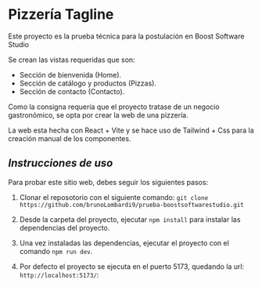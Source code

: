 # **Pizzería Tagline**


Este proyecto es la prueba técnica para la postulación en Boost Software Studio

Se crean las vistas requeridas que son: 
- Sección de bienvenida (Home).
- Sección de catálogo y productos (Pizzas).
- Sección de contacto (Contacto).

Como la consigna requería que el proyecto tratase de un negocio gastronómico, se opta por crear la web de una pizzería.

La web esta hecha con React + Vite y se hace uso de Tailwind + Css para la creación manual de los componentes.


## ***Instrucciones de uso***

Para probar este sitio web, debes seguir los siguientes pasos:

1) Clonar el reposotorio con el siguiente comando: 
`git clone https://github.com/brunoLombardi9/prueba-boostsoftwarestudio.git`

2) Desde la carpeta del proyecto, ejecutar `npm install` para instalar las dependencias del proyecto.

3) Una vez instaladas las dependencias, ejecutar el proyecto con el comando `npm run dev`.

4) Por defecto el proyecto se ejecuta en el puerto 5173, quedando la url: `http://localhost:5173/`: 

